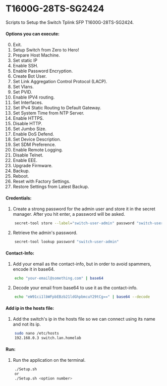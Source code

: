 # T1600G-28TS-SG2424
Scripts to Setup the Switch Tplink SFP T1600G-28TS-SG2424.

#### Options you can execute:
0. Exit.
1. Setup Switch from Zero to Hero!
2. Prepare Host Machine.
3. Set static IP
4. Enable SSH.
5. Enable Password Encryption.
6. Create Bot User.
7. Set Link Aggregation Control Protocol (LACP).
8. Set Vlans.
9. Set PVID.
10. Enable IPV4 routing.
11. Set Interfaces.
12. Set IPv4 Static Routing to Default Gateway.
13. Set System Time from NTP Server.
14. Enable HTTPS.
15. Disable HTTP.
16. Set Jumbo Size.
17. Enable DoS Defend.
18. Set Device Description.
19. Set SDM Preference.
20. Enable Remote Logging.
21. Disable Telnet.
22. Enable EEE.
23. Upgrade Firmware.
24. Backup.
25. Reboot.
26. Reset with Factory Settings.
27. Restore Settings from Latest Backup.

#### Credentials:
1. Create a strong password for the admin user and store it in the secret manager. After you hit enter, a password will be asked.
```bash
    secret-tool store --label="switch-user-admin" password "switch-user-admin"
```

2. Retrieve the admin's password.
```bash
    secret-tool lookup password "switch-user-admin"
```

#### Contact-Info:
1. Add your email as the contact-info, but in order to avoid spammers, encode it in base64.
```bash
    echo "your-email@something.com" | base64
```

2. Decode your email from base64 to use it as the contact-info.
```bash
    echo "eW91ci1lbWFpbEBzb21ldGhpbmcuY29tCg==" | base64 --decode
```

#### Add ip in the hosts file:
1. Add the switch's ip in the hosts file so we can connect using its name and not its ip.
```bash
    sudo nano /etc/hosts
    192.168.0.3 switch.lan.homelab
```

#### Run:
1. Run the application on the terminal.
```bash
    ./Setup.sh
    or
    ./Setup.sh <option number>
```
